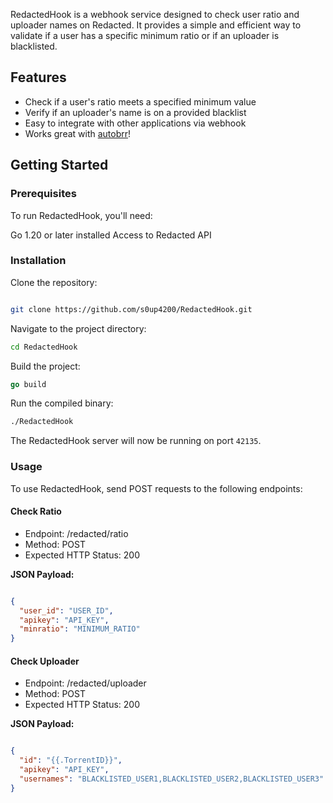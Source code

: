 RedactedHook is a webhook service designed to check user ratio and uploader names on Redacted. It provides a simple and efficient way to validate if a user has a specific minimum ratio or if an uploader is blacklisted.

## Features

- Check if a user's ratio meets a specified minimum value
- Verify if an uploader's name is on a provided blacklist
- Easy to integrate with other applications via webhook
- Works great with [autobrr](https://github.com/autobrr/autobrr)!

## Getting Started

### Prerequisites

To run RedactedHook, you'll need:

Go 1.20 or later installed
Access to Redacted API

### Installation

Clone the repository:

```bash

git clone https://github.com/s0up4200/RedactedHook.git

```

Navigate to the project directory:

```bash
cd RedactedHook
```
Build the project:

```go
go build
```

Run the compiled binary:

```bash
./RedactedHook
```

The RedactedHook server will now be running on port `42135`.

### Usage

To use RedactedHook, send POST requests to the following endpoints:

#### Check Ratio

- Endpoint: /redacted/ratio
- Method: POST
- Expected HTTP Status: 200

**JSON Payload:**

```json

{
  "user_id": "USER_ID",
  "apikey": "API_KEY",
  "minratio": "MINIMUM_RATIO"
}
```

#### Check Uploader

- Endpoint: /redacted/uploader
- Method: POST
- Expected HTTP Status: 200

**JSON Payload:**

```json

{
  "id": "{{.TorrentID}}",
  "apikey": "API_KEY",
  "usernames": "BLACKLISTED_USER1,BLACKLISTED_USER2,BLACKLISTED_USER3"
}
```